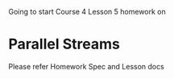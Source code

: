 Going to start Course 4 Lesson 5 homework on

# Parallel Streams

Please refer Homework Spec and Lesson docs
